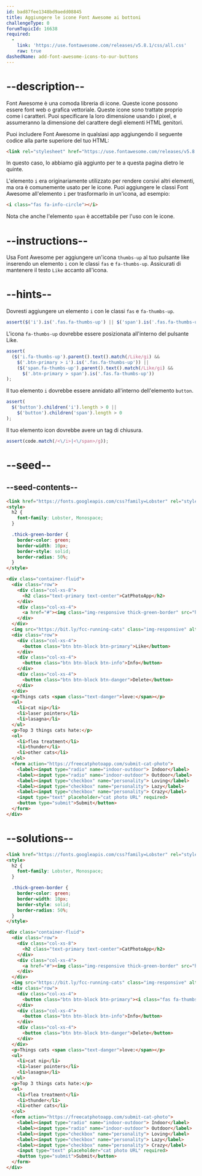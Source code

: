 ```yaml
---
id: bad87fee1348bd9aedd08845
title: Aggiungere le icone Font Awesome ai bottoni
challengeType: 0
forumTopicId: 16638
required:
  - 
    link: 'https://use.fontawesome.com/releases/v5.8.1/css/all.css'
    raw: true
dashedName: add-font-awesome-icons-to-our-buttons
---
```


# --description--

Font Awesome è una comoda libreria di icone. Queste icone possono essere font web o grafica vettoriale. Queste icone sono trattate proprio come i caratteri. Puoi specificare la loro dimensione usando i pixel, e assumeranno la dimensione del carattere degli elementi HTML genitori.

Puoi includere Font Awesome in qualsiasi app aggiungendo il seguente codice alla parte superiore del tuo HTML:

```html
<link rel="stylesheet" href="https://use.fontawesome.com/releases/v5.8.1/css/all.css" integrity="sha384-50oBUHEmvpQ+1lW4y57PTFmhCaXp0ML5d60M1M7uH2+nqUivzIebhndOJK28anvf" crossorigin="anonymous">
```

In questo caso, lo abbiamo già aggiunto per te a questa pagina dietro le quinte.

L'elemento `i` era originariamente utilizzato per rendere corsivi altri elementi, ma ora è comunemente usato per le icone. Puoi aggiungere le classi Font Awesome all'elemento `i` per trasformarlo in un'icona, ad esempio:

```html
<i class="fas fa-info-circle"></i>
```

Nota che anche l'elemento `span` è accettabile per l'uso con le icone.

# --instructions--

Usa Font Awesome per aggiungere un'icona `thumbs-up` al tuo pulsante like inserendo un elemento `i` con le classi `fas` e `fa-thumbs-up`. Assicurati di mantenere il testo `Like` accanto all'icona.

# --hints--

Dovresti aggiungere un elemento `i` con le classi `fas` e `fa-thumbs-up`.

```js
assert($('i').is('.fas.fa-thumbs-up') || $('span').is('.fas.fa-thumbs-up'));
```

L'icona `fa-thumbs-up` dovrebbe essere posizionata all'interno del pulsante Like.

```js
assert(
  ($('i.fa-thumbs-up').parent().text().match(/Like/gi) &&
    $('.btn-primary > i').is('.fas.fa-thumbs-up')) ||
    ($('span.fa-thumbs-up').parent().text().match(/Like/gi) &&
      $('.btn-primary > span').is('.fas.fa-thumbs-up'))
);
```

Il tuo elemento `i` dovrebbe essere annidato all'interno dell'elemento `button`.

```js
assert(
  $('button').children('i').length > 0 ||
    $('button').children('span').length > 0
);
```

Il tuo elemento icon dovrebbe avere un tag di chiusura.

```js
assert(code.match(/<\/i>|<\/span>/g));
```

# --seed--

## --seed-contents--

```html
<link href="https://fonts.googleapis.com/css?family=Lobster" rel="stylesheet" type="text/css">
<style>
  h2 {
    font-family: Lobster, Monospace;
  }

  .thick-green-border {
    border-color: green;
    border-width: 10px;
    border-style: solid;
    border-radius: 50%;
  }
</style>

<div class="container-fluid">
  <div class="row">
    <div class="col-xs-8">
      <h2 class="text-primary text-center">CatPhotoApp</h2>
    </div>
    <div class="col-xs-4">
      <a href="#"><img class="img-responsive thick-green-border" src="https://bit.ly/fcc-relaxing-cat" alt="A cute orange cat lying on its back."></a>
    </div>
  </div>
  <img src="https://bit.ly/fcc-running-cats" class="img-responsive" alt="Three kittens running towards the camera.">
  <div class="row">
    <div class="col-xs-4">
      <button class="btn btn-block btn-primary">Like</button>
    </div>
    <div class="col-xs-4">
      <button class="btn btn-block btn-info">Info</button>
    </div>
    <div class="col-xs-4">
      <button class="btn btn-block btn-danger">Delete</button>
    </div>
  </div>
  <p>Things cats <span class="text-danger">love:</span></p>
  <ul>
    <li>cat nip</li>
    <li>laser pointers</li>
    <li>lasagna</li>
  </ul>
  <p>Top 3 things cats hate:</p>
  <ol>
    <li>flea treatment</li>
    <li>thunder</li>
    <li>other cats</li>
  </ol>
  <form action="https://freecatphotoapp.com/submit-cat-photo">
    <label><input type="radio" name="indoor-outdoor"> Indoor</label>
    <label><input type="radio" name="indoor-outdoor"> Outdoor</label>
    <label><input type="checkbox" name="personality"> Loving</label>
    <label><input type="checkbox" name="personality"> Lazy</label>
    <label><input type="checkbox" name="personality"> Crazy</label>
    <input type="text" placeholder="cat photo URL" required>
    <button type="submit">Submit</button>
  </form>
</div>
```

# --solutions--

```html
<link href="https://fonts.googleapis.com/css?family=Lobster" rel="stylesheet" type="text/css">
<style>
  h2 {
    font-family: Lobster, Monospace;
  }

  .thick-green-border {
    border-color: green;
    border-width: 10px;
    border-style: solid;
    border-radius: 50%;
  }
</style>

<div class="container-fluid">
  <div class="row">
    <div class="col-xs-8">
      <h2 class="text-primary text-center">CatPhotoApp</h2>
    </div>
    <div class="col-xs-4">
      <a href="#"><img class="img-responsive thick-green-border" src="https://bit.ly/fcc-relaxing-cat" alt="A cute orange cat lying on its back."></a>
    </div>
  </div>
  <img src="https://bit.ly/fcc-running-cats" class="img-responsive" alt="Three kittens running towards the camera.">
  <div class="row">
    <div class="col-xs-4">
      <button class="btn btn-block btn-primary"><i class="fas fa-thumbs-up"></i> Like</button>
    </div>
    <div class="col-xs-4">
      <button class="btn btn-block btn-info">Info</button>
    </div>
    <div class="col-xs-4">
      <button class="btn btn-block btn-danger">Delete</button>
    </div>
  </div>
  <p>Things cats <span class="text-danger">love:</span></p>
  <ul>
    <li>cat nip</li>
    <li>laser pointers</li>
    <li>lasagna</li>
  </ul>
  <p>Top 3 things cats hate:</p>
  <ol>
    <li>flea treatment</li>
    <li>thunder</li>
    <li>other cats</li>
  </ol>
  <form action="https://freecatphotoapp.com/submit-cat-photo">
    <label><input type="radio" name="indoor-outdoor"> Indoor</label>
    <label><input type="radio" name="indoor-outdoor"> Outdoor</label>
    <label><input type="checkbox" name="personality"> Loving</label>
    <label><input type="checkbox" name="personality"> Lazy</label>
    <label><input type="checkbox" name="personality"> Crazy</label>
    <input type="text" placeholder="cat photo URL" required>
    <button type="submit">Submit</button>
  </form>
</div>
```
